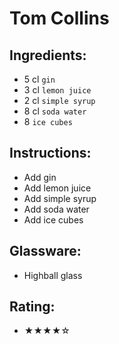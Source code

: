 # Tom Collins

## Ingredients:
- 5 cl `gin`
- 3 cl `lemon juice`
- 2 cl `simple syrup`
- 8 cl `soda water`
- 8 `ice cubes`

## Instructions:
- Add gin
- Add lemon juice
- Add simple syrup
- Add soda water
- Add ice cubes

## Glassware:
- Highball glass

## Rating:
- ★★★★☆